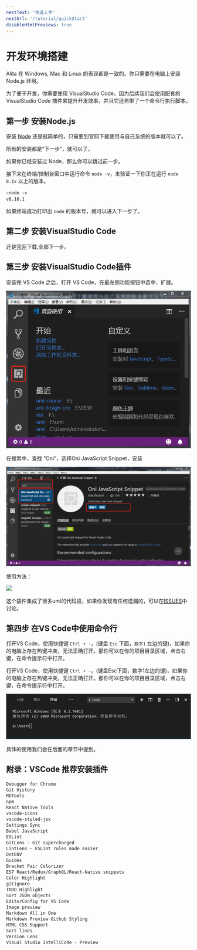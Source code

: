 ```yaml
---
nextText: '快速上手'
nextUrl: '/tutorial/quickStart'
disableHtmlPreviews: true
---
```


# 开发环境搭建

Alita 在 Windows, Mac 和 Linux 的表现都是一致的。你只需要在电脑上安装 Node.js 环境。

为了便于开发，你需要使用 VisualStudio Code。因为后续我们会使用配套的 VisualStudio Code 插件来提升开发效率，并且它还自带了一个命令行执行脚本。

## 第一步 安装Node.js

安装 [Node](https://nodejs.org/en/download/) 还是挺简单的，只需要到官网下载使用与自己系统的版本就可以了。

所有的安装都是“下一步”，就可以了。

如果你已经安装过 Node，那么你可以跳过前一步。

接下来在终端/控制台窗口中运行命令 `node -v`，来验证一下你正在运行 `node 8.1x` 以上的版本。

```bash
>node -v
v8.10.1
```

如果终端成功打印出 `node` 的版本号，就可以进入下一步了。

## 第二步 安装VisualStudio Code

还是[官网](https://code.visualstudio.com/)下载,全部下一步。

## 第三步 安装VisualStudio Code插件

安装完 VS Code 之后，打开 VS Code，在最左侧功能按钮中选中，扩展。

![](../../assets/img/tutorial/build1.png)

在搜索中，查找 “Oni”，选择Oni JavaScript Snippet，安装

![](../../assets/img/tutorial/build2.png)

使用方法：

![](../../assets/img/tutorial/build3.png)

这个插件集成了很多umi的代码段，如果你发现有任何遗漏的，可以在[ISSUES](https://github.com/xiaohuoni/snippet/issues)中讨论。

## 第四步 在VS Code中使用命令行

打开VS Code，使用快捷键 `Ctrl + ·`，(键盘 `Esc` 下面，`数字1` 左边的键)，如果你的电脑上存在热键冲突，无法正确打开。那你可以在你的项目目录区域，点击右键，在命令提示符中打开。

打开VS Code，使用快捷键 `Ctrl + ·`，(键盘Esc下面，数字1左边的键)，如果你的电脑上存在热键冲突，无法正确打开。那你可以在你的项目目录区域，点击右键，在命令提示符中打开。

![](../../assets/img/tutorial/build4.png)

具体的使用我们会在后面的章节中提到。

## 附录：VSCode 推荐安装插件

```text
Debugger for Chrome
Git History
MDTools
npm
React Native Tools
vscode-icons
vscode-styled-jsx
Settings Sync
Babel JavaScript
ESLint
GitLens — Git supercharged
LintLens — ESLint rules made easier
DotENV
Guides
Bracket Pair Colorizer
ES7 React/Redux/GraphQL/React-Native snippets
Color Highlight
gitignore
TODO Highlight
Sort JSON objects
EditorConfig for VS Code
Image preview
Markdown All in One
Markdown Preview Github Styling
HTML CSS Support
Sort lines
Version Lens
Visual Studio IntelliCode - Preview
```



